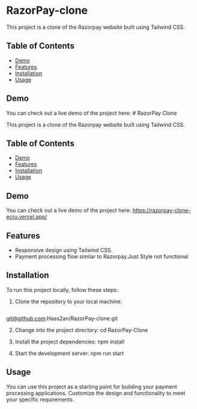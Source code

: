 # RazorPay-clone
This project is a clone of the Razorpay website built using Tailwind CSS.

## Table of Contents

- [Demo](#demo)
- [Features](#features)
- [Installation](#installation)
- [Usage](#usage)

## Demo

You can check out a live demo of the project here: # RazorPay Clone

This project is a clone of the Razorpay website built using Tailwind CSS.

## Table of Contents

- [Demo](#demo)
- [Features](#features)
- [Installation](#installation)
- [Usage](#usage)


## Demo

You can check out a live demo of the project here: https://razorpay-clone-ecru.vercel.app/

## Features

- Responsive design using Tailwind CSS.
- Payment processing flow similar to Razorpay.Just Style not functional


## Installation

To run this project locally, follow these steps:

1. Clone the repository to your local machine:

   ```bash
git@github.com:Hass2an/RazorPay-clone.git

2. Change into the project directory: cd RazorPay-Clone

3. Install the project dependencies: npm install

4. Start the development server: npm run start


## Usage
You can use this project as a starting point for building your payment processing applications. Customize the design and functionality to meet your specific requirements.

   
